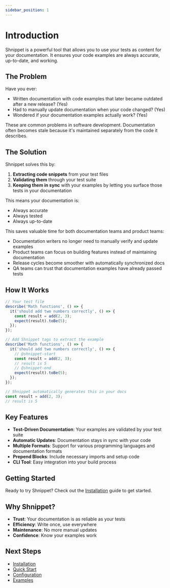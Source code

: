 ```yaml
---
sidebar_position: 1
---
```


# Introduction

Shnippet is a powerful tool that allows you to use your tests as content for your documentation. It ensures your code examples are always accurate, up-to-date, and working.

## The Problem

Have you ever:
- Written documentation with code examples that later became outdated after a new release? (Yes)
- Had to manually update documentation when your code changed? (Yes)
- Wondered if your documentation examples actually work? (Yes)

These are common problems in software development. Documentation often becomes stale because it's maintained separately from the code it describes.

## The Solution

Shnippet solves this by:
1. **Extracting code snippets** from your test files
2. **Validating them** through your test suite
3. **Keeping them in sync** with your examples by letting you surface those tests in your documentation

This means your documentation is:
- Always accurate
- Always tested
- Always up-to-date

This saves valuable time for both documentation teams and product teams:
- Documentation writers no longer need to manually verify and update examples
- Product teams can focus on building features instead of maintaining documentation
- Release cycles become smoother with automatically synchronized docs
- QA teams can trust that documentation examples have already passed tests

## How It Works

```typescript
// Your test file
describe('Math functions', () => {
  it('should add two numbers correctly', () => {
    const result = add(2, 3);
    expect(result).toBe(5);
  });
});

// Add Shnippet tags to extract the example
describe('Math functions', () => {
  it('should add two numbers correctly', () => {
    // @shnippet-start
    const result = add(2, 3);
    // result is 5
    // @shnippet-end
    expect(result).toBe(5);
  });
});

// Shnippet automatically generates this in your docs
const result = add(2, 3);
// result is 5
```

## Key Features

- **Test-Driven Documentation**: Your examples are validated by your test suite
- **Automatic Updates**: Documentation stays in sync with your code
- **Multiple Formats**: Support for various programming languages and documentation formats
- **Prepend Blocks**: Include necessary imports and setup code
- **CLI Tool**: Easy integration into your build process

## Getting Started

Ready to try Shnippet? Check out the [Installation](./installation) guide to get started.

## Why Shnippet?

- **Trust**: Your documentation is as reliable as your tests
- **Efficiency**: Write once, use everywhere
- **Maintenance**: No more manual updates
- **Confidence**: Know your examples work

## Next Steps

- [Installation](./installation)
- [Quick Start](./quick-start)
- [Configuration](./configuration)
- [Examples](./examples)
